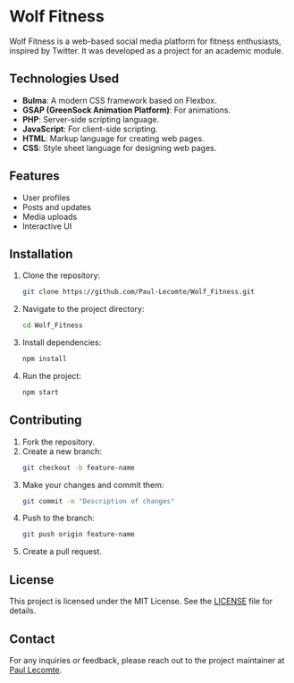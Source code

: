 
# Wolf Fitness

Wolf Fitness is a web-based social media platform for fitness enthusiasts, inspired by Twitter. It was developed as a project for an academic module.

## Technologies Used

- **Bulma**: A modern CSS framework based on Flexbox.
- **GSAP (GreenSock Animation Platform)**: For animations.
- **PHP**: Server-side scripting language.
- **JavaScript**: For client-side scripting.
- **HTML**: Markup language for creating web pages.
- **CSS**: Style sheet language for designing web pages.

## Features

- User profiles
- Posts and updates
- Media uploads
- Interactive UI

## Installation

1. Clone the repository:
   ```sh
   git clone https://github.com/Paul-Lecomte/Wolf_Fitness.git
   ```
2. Navigate to the project directory:
   ```sh
   cd Wolf_Fitness
   ```
3. Install dependencies:
   ```sh
   npm install
   ```
4. Run the project:
   ```sh
   npm start
   ```

## Contributing

1. Fork the repository.
2. Create a new branch:
   ```sh
   git checkout -b feature-name
   ```
3. Make your changes and commit them:
   ```sh
   git commit -m "Description of changes"
   ```
4. Push to the branch:
   ```sh
   git push origin feature-name
   ```
5. Create a pull request.

## License

This project is licensed under the MIT License. See the [LICENSE](LICENSE) file for details.

## Contact

For any inquiries or feedback, please reach out to the project maintainer at [Paul Lecomte](https://github.com/Paul-Lecomte).
